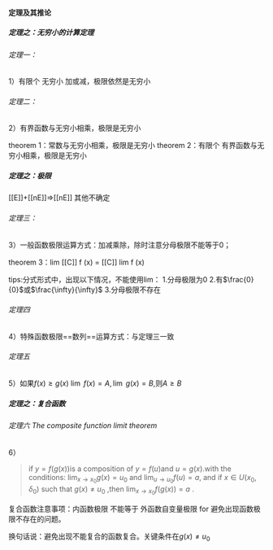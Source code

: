 #### 定理及其推论

##### 定理之：无穷小的计算定理
###### 定理一：
1）有限个 无穷小 加或减，极限依然是无穷小
###### 定理二：
2）有界函数与无穷小相乘，极限是无穷小

theorem 1：常数与无穷小相乘，极限是无穷小
theorem 2：有限个 有界函数与无穷小相乘，极限是无穷小


##### 定理之：极限

[[E]]+[[nE]]=>[[nE]]
其他不确定
###### 定理三：
3）一般函数极限运算方式：加减乘除，除时注意分母极限不能等于0；

theorem 3：lim [[C]] f (x) = [[C]] lim f (x)

tips:分式形式中，出现以下情况，不能使用lim：
1.分母极限为0
2.有$\frac{0}{0}$或$\frac{\infty}{\infty}$
3.分母极限不存在

###### 定理四
4）特殊函数极限==数列==运算方式：与定理三一致




###### 定理五
5）如果$f(x)\geq g(x)\ \lim\ f(x)=A,\lim\ g(x)=B$,则$A\geq B$


##### 定理之：复合函数
###### 定理六 The composite function limit theorem
6）

> if $y=f(g(x))$is a composition of $y=f(u)$and $u=g(x)$.with the conditions: $\lim_{ x \to x_{0} }g(x)=u_{0}$ and $\lim_{ u \to u_{0} }f(u)=a$, and if  $x \in U(x_{0},\delta_{0})$ such that $g(x)\neq u_{0}$ ,then $\lim_{ x \to x_{0} }f(g(x))=a$ .



复合函数注意事项：内函数极限 不能等于 外函数自变量极限  for 避免出现函数极限不存在的问题。

换句话说：避免出现不能复合的函数复合。关键条件在$g(x)\neq u_{0}$



